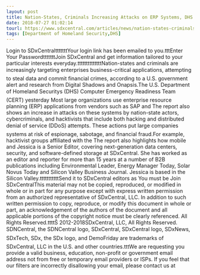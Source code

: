 ```yaml
---
layout: post
title: Nation-States, Criminals Increasing Attacks on ERP Systems, DHS Warns Threat researchers found a rise in attacks on widely-used enterprise...
date: 2018-07-27 01:02:14
tourl: https://www.sdxcentral.com/articles/news/nation-states-criminals-increasing-attacks-on-erp-systems-dhs-warns/2018/07/
tags: [Department of Homeland Security,DHS]
---
```

Login to SDxCentraltttttttYour login link has been emailed to you.tttEnter Your PasswordtttttttJoin SDxCentral and get information tailored to your particular interests everyday.ttttttttttttttNation-states and criminals are increasingly targeting enterprises business-critical applications, attempting to steal data and commit financial crimes, according to a U.S. government alert and research from Digital Shadows and Onapsis.The U.S. Department of Homeland Securitys (DHS) Computer Emergency Readiness Team (CERT) yesterday Most large organizations use enterprise resource planning (ERP) applications from vendors such as SAP and The report also shows an increase in attacks on these systems by nation-state actors, cybercriminals, and hacktivists that include both hacking and distributed denial of service (DDoS) attempts. These actions put large companies systems at risk of espionage, sabotage, and financial fraud.For example, hacktivist groups affiliated with the The report also highlights how mobile and Jessica is a Senior Editor, covering next-generation data centers, security, and software-defined storage at SDxCentral. She has worked as an editor and reporter for more than 15 years at a number of B2B publications including Environmental Leader, Energy Manager Today, Solar Novus Today and Silicon Valley Business Journal. Jessica is based in the Silicon Valley.tttttttttttSend it to SDxCentral editors as You must be Join SDxCentralThis material may not be copied, reproduced, or modified in whole or in part for any purpose except with express written permission from an authorized representative of SDxCentral, LLC. In addition to such written permission to copy, reproduce, or modify this document in whole or part, an acknowledgement of the authors of the document and all applicable portions of the copyright notice must be clearly referenced. All Rights Reserved.ttttŠ 2012-2018SDxCentral, LLC, All Rights Reserved. SDNCentral, the SDNCentral logo, SDxCentral, SDxCentral logo, SDxNews, SDxTech, SDx, the SDx logo, and DemoFriday are trademarks of SDxCentral, LLC in the U.S. and other countries.tttWe are requesting you provide a valid business, education, non-profit or government email address not from free or temporary email providers or ISPs. If you feel that our filters are incorrectly disallowing your email, please contact us at 